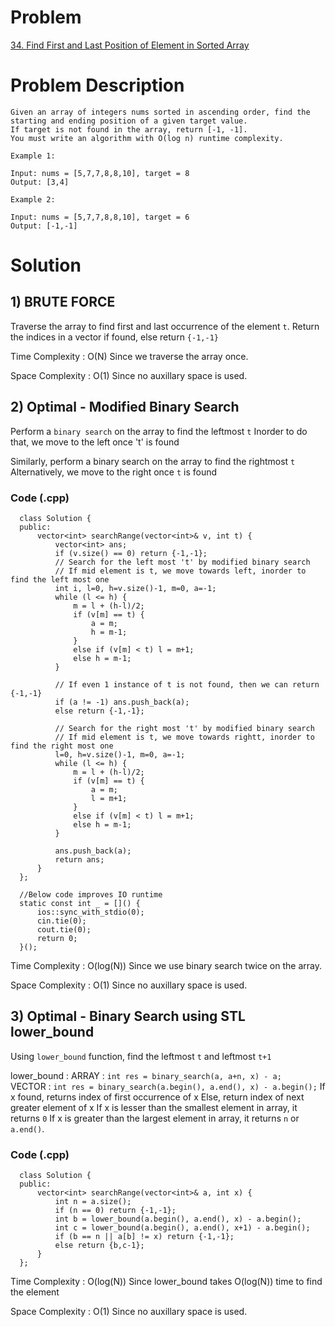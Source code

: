 # Problem

[34.  Find First and Last Position of Element in Sorted Array](https://leetcode.com/problems/find-first-and-last-position-of-element-in-sorted-array/)


# Problem Description

```
Given an array of integers nums sorted in ascending order, find the starting and ending position of a given target value.
If target is not found in the array, return [-1, -1].
You must write an algorithm with O(log n) runtime complexity.
 
Example 1:

Input: nums = [5,7,7,8,8,10], target = 8
Output: [3,4]

Example 2:

Input: nums = [5,7,7,8,8,10], target = 6
Output: [-1,-1]
```

# Solution

## 1) BRUTE FORCE

   Traverse the array to find first and last occurrence of the element `t`.
   Return the indices in a vector if found, else return `{-1,-1}`
      
   Time Complexity  : O(N)   Since we traverse the array once.
   
   Space Complexity : O(1)   Since no auxillary space is used.

## 2) Optimal - Modified Binary Search

   Perform a `binary search` on the array to find the leftmost `t`
   Inorder to do that, we move to the left once 't' is found
      
   Similarly, perform a binary search on the array to find the rightmost `t`
   Alternatively, we move to the right once `t` is found
      
     
   ### Code (.cpp)
      
      class Solution {
      public:
          vector<int> searchRange(vector<int>& v, int t) {
              vector<int> ans;
              if (v.size() == 0) return {-1,-1};
              // Search for the left most 't' by modified binary search
              // If mid element is t, we move towards left, inorder to find the left most one
              int i, l=0, h=v.size()-1, m=0, a=-1;
              while (l <= h) {
                  m = l + (h-l)/2;
                  if (v[m] == t) {
                      a = m;
                      h = m-1;    
                  }
                  else if (v[m] < t) l = m+1;
                  else h = m-1;
              }

              // If even 1 instance of t is not found, then we can return {-1,-1}
              if (a != -1) ans.push_back(a);
              else return {-1,-1};

              // Search for the right most 't' by modified binary search
              // If mid element is t, we move towards rightt, inorder to find the right most one
              l=0, h=v.size()-1, m=0, a=-1;
              while (l <= h) {
                  m = l + (h-l)/2;
                  if (v[m] == t) {
                      a = m;
                      l = m+1;    
                  }
                  else if (v[m] < t) l = m+1;
                  else h = m-1;
              }

              ans.push_back(a);
              return ans;
          }
      };

      //Below code improves IO runtime
      static const int _ = []() {
          ios::sync_with_stdio(0);
          cin.tie(0);
          cout.tie(0);
          return 0;
      }();
   
      
   Time Complexity  : O(log(N))   Since we use binary search twice on the array.
   
   Space Complexity : O(1)   Since no auxillary space is used.
      
      
      
## 3) Optimal - Binary Search using STL lower_bound

   Using `lower_bound` function, find the leftmost `t` and leftmost `t+1`
       
   lower_bound : 
          ARRAY  :  `int res = binary_search(a, a+n, x) - a;`		
          VECTOR :  `int res = binary_search(a.begin(), a.end(), x) - a.begin();`
      If x found, returns index of first occurrence of x
      Else, return index of next greater element of x
	    If x is lesser than the smallest element in array, it returns `0`
	    If x is greater than the largest element in array, it returns `n` or `a.end()`.
        
        
   ### Code (.cpp)     
        
      class Solution {
      public:
          vector<int> searchRange(vector<int>& a, int x) {
              int n = a.size();
              if (n == 0) return {-1,-1};
              int b = lower_bound(a.begin(), a.end(), x) - a.begin();
              int c = lower_bound(a.begin(), a.end(), x+1) - a.begin();
              if (b == n || a[b] != x) return {-1,-1};
              else return {b,c-1};
          }
      };
        
    
   Time Complexity  : O(log(N))   Since lower_bound takes O(log(N)) time to find the element
   
   Space Complexity : O(1)   Since no auxillary space is used.
